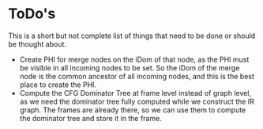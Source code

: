 # ToDo's

This is a short but not complete list of things that need to be done or should be thought about.

- Create PHI for merge nodes on the iDom of that node, as the
  PHI must be visible in all incoming nodes to be set. So the iDom
  of the merge node is the common ancestor of all incoming nodes,
  and this is the best place to create the PHI.
- Compute the CFG Dominator Tree at frame level instead of graph
  level, as we need the dominator tree fully computed while we
  construct the IR graph. The frames are already there, so we can
  use them to compute the dominator tree and store it in the frame.
